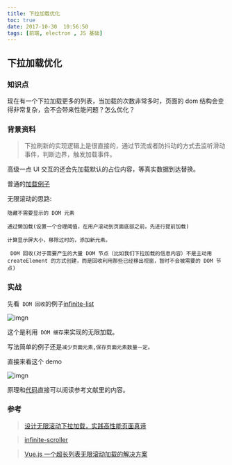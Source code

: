 ```yaml
---
title: 下拉加载优化
toc: true
date: 2017-10-30  10:56:50
tags: [前端, electron , JS 基础]
---
```


## 下拉加载优化

### 知识点

现在有一个下拉加载更多的列表，当加载的次数非常多时，页面的 dom 结构会变得非常复杂，会不会带来性能问题？怎么优化？

### 背景资料

> 下拉刷新的实现逻辑上是很直接的，通过节流或者防抖动的方式去监听滑动事件，判断边界，触发加载事件。

高级一点 UI 交互的还会先加载默认的占位内容，等真实数据到达替换。

普通的[加载例子](http://www.caijinfeng.com/temp/pull/examples/index.html)


无限滚动的思路:

`隐藏不需要显示的 DOM 元素`

`通过懒加载(设置一个合理阈值，在用户滚动到页面底部之前，先进行提前加载)`

`计算显示屏大小，移除过时的，添加新元素。`

` DOM 回收(对于需要产生的大量 DOM 节点（比如我们下拉加载的信息内容）不是主动用 createElement 的方式创建，而是回收利用那些已经移出视窗，暂时不会被需要的 DOM 节点)`

### 实战

先看` DOM 回收`的例子[infinite-list](https://github.com/roeierez/infinite-list)

![imgn](http://haoqiao.qiniudn.com/infinite-list.gif)

这个是利用` DOM 缓存`来实现的无限加载。

写法简单的例子还是`减少页面元素,保存页面元素数量一定。`

直接来看这个 demo

![imgn](http://haoqiao.qiniudn.com/infinite-vue-list.gif)

原理和[代码](https://github.com/hejianxian/vue-list)直接可以阅读参考文献里的内容。






### 参考

> [设计无限滚动下拉加载，实践高性能页面真谛](https://segmentfault.com/a/1190000008518315)

> [ infinite-scroller ](https://developers.google.com/web/updates/2016/07/infinite-scroller)


> [ Vue.js 一个超长列表无限滚动加载的解决方案](https://juejin.im/entry/5819993fbf22ec0068aab054)


